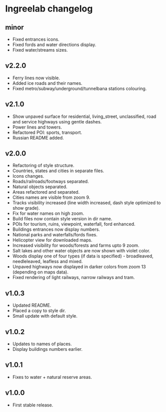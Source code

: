 # Ingreelab changelog

## minor

* Fixed entrances icons.
* Fixed fords and water directions display.
* Fixed water/streams sizes.

## v2.2.0

* Ferry lines now visible.
* Added ice roads and their names.
* Fixed metro/subway/underground/tunnelbana stations colouring.

## v2.1.0

* Show unpaved surface for residential, living_street, unclassified, road and service highways using gentle dashes.
* Power lines and towers.
* Refactored POI: sports, transport.
* Russian README added.

## v2.0.0

* Refactoring of style structure.
* Countries, states and cities in separate files.
* Icons changes.
* Roads/railroads/footways separated.
* Natural objects separated.
* Areas refactored and separated.
* Cities names are visible from zoom 9.
* Tracks visibility increased (line width increased, dash style optimized to show grade).
* Fix for water names on high zoom.
* Build files now contain style version in dir name.
* POIs for tourism, ruins, viewpoint, waterfall, ford enhanced.
* Buildings entrances now display numbers.
* National parks and waterfalls/fords fixes.
* Helicopter view for downloaded maps.
* Increased visibility for woods/forests and farms upto 9 zoom.
* Salt lakes and other water objects are now shown with violet color.
* Woods display one of four types (if data is specified) - broadleaved, needleleaved, leafless and mixed.
* Unpaved highways now displayed in darker colors from zoom 13 (depending on maps data).
* Fixed rendering of light railways, narrow railways and tram.

## v1.0.3

* Updated README. 
* Placed a copy to style dir.
* Small update with default style.

## v1.0.2

* Updates to names of places.
* Display buildings numbers earlier.

## v1.0.1

* Fixes to water + natural reserve areas.

## v1.0.0

* First stable release.
